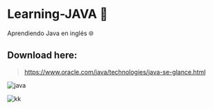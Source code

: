 # Learning-JAVA :green_heart:
Aprendiendo Java en inglés :globe_with_meridians:

## Download here:

> https://www.oracle.com/java/technologies/java-se-glance.html

![java](https://user-images.githubusercontent.com/92184167/183749709-08f11819-2dcd-495e-9635-d95d40c984d5.jpg)

![kk](https://user-images.githubusercontent.com/92184167/183749813-4e6b784f-1118-4fc9-8be7-ff7cf146c554.jpg)
